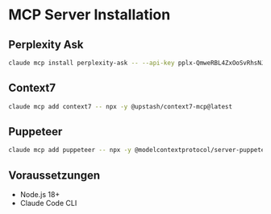 # MCP Server Installation

## Perplexity Ask
```bash
claude mcp install perplexity-ask -- --api-key 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
```

## Context7
```bash
claude mcp add context7 -- npx -y @upstash/context7-mcp@latest
```

## Puppeteer
```bash
claude mcp add puppeteer -- npx -y @modelcontextprotocol/server-puppeteer
```

## Voraussetzungen
- Node.js 18+
- Claude Code CLI